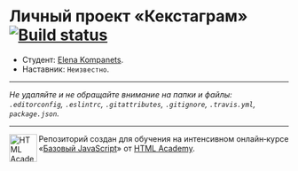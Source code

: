# Личный проект «Кекстаграм» [![Build status][travis-image]][travis-url]

* Студент: [Elena Kompanets](https://up.htmlacademy.ru/javascript/9/user/22645).
* Наставник: `Неизвестно`.

---

_Не удаляйте и не обращайте внимание на папки и файлы:_<br>
_`.editorconfig`, `.eslintrc`, `.gitattributes`, `.gitignore`, `.travis.yml`, `package.json`._

---

<a href="https://htmlacademy.ru/intensive/javascript"><img align="left" width="50" height="50" title="HTML Academy" src="https://up.htmlacademy.ru/static/img/intensive/javascript/logo-for-github.svg"></a>

Репозиторий создан для обучения на интенсивном онлайн‑курсе «[Базовый JavaScript](https://htmlacademy.ru/intensive/javascript)» от [HTML Academy](https://htmlacademy.ru).

[travis-image]: https://travis-ci.org/htmlacademy-javascript/22645-kekstagram.svg?branch=master
[travis-url]: https://travis-ci.org/htmlacademy-javascript/22645-kekstagram

